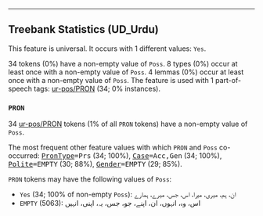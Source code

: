

--------------------------------------------------------------------------------

## Treebank Statistics (UD_Urdu)

This feature is universal.
It occurs with 1 different values: `Yes`.

34 tokens (0%) have a non-empty value of `Poss`.
8 types (0%) occur at least once with a non-empty value of `Poss`.
4 lemmas (0%) occur at least once with a non-empty value of `Poss`.
The feature is used with 1 part-of-speech tags: [ur-pos/PRON]() (34; 0% instances).

### `PRON`

34 [ur-pos/PRON]() tokens (1% of all `PRON` tokens) have a non-empty value of `Poss`.

The most frequent other feature values with which `PRON` and `Poss` co-occurred: <tt><a href="PronType.html">PronType</a>=Prs</tt> (34; 100%), <tt><a href="Case.html">Case</a>=Acc,Gen</tt> (34; 100%), <tt><a href="Polite.html">Polite</a>=EMPTY</tt> (30; 88%), <tt><a href="Gender.html">Gender</a>=EMPTY</tt> (29; 85%).

`PRON` tokens may have the following values of `Poss`:

* `Yes` (34; 100% of non-empty `Poss`): ان، ہم، میری، میرا، اس، جس، میرے، ہمارے
* `EMPTY` (5063): اس، وہ، انہوں، ان، اپنے، جو، جس، یہ، اپنی، انہیں

